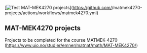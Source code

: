 [![Test MAT-MEK4270 projects](https://github.com/AnnaWojciechowska/matmek4270-projects/actions/workflows/matmek4270.yml/badge.svg)](https://github.com/<your github username>/matmek4270-projects/actions/workflows/matmek4270.yml)

## MAT-MEK4270 projects

Projects to be completed for the course MATMEK-4270 (https://www.uio.no/studier/emner/matnat/math/MAT-MEK4270/)

